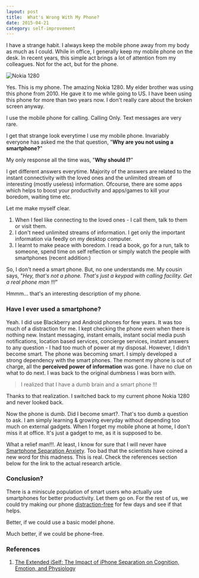 ```yaml
---
layout: post
title:  What's Wrong With My Phone?
date: 2015-04-21
category: self-improvement
---
```


I have a strange habit. I always keep the mobile phone away from my body as much as I could. While in office, I generally keep my mobile phone on the desk. In recent years, this simple act brings a lot of attention from my colleagues. Not for the act, but for the phone.

![Nokia 1280]({{site.img-path}}/nokia-1280.jpg)  

Yes. This is my phone. The amazing Nokia 1280. My elder brother was using this phone from 2010. He gave it to me while going to US. I have been using this phone for more than two years now. I don't really care about the broken screen anyway.

I use the mobile phone for calling. Calling Only. Text messages are very rare.

I get that strange look everytime I use my mobile phone. Invariably everyone has asked me the that question, "**Why are you not using a smartphone?**"

My only response all the time was, "**Why should I?**"

I get different answers everytime. Majority of the answers are related to the instant connectivity with the loved ones and the unlimited stream of interesting (mostly useless) information. Ofcourse, there are some apps which helps to boost your productivity and apps/games to kill your boredom, waiting time etc.

Let me make myself clear.

1. When I feel like connecting to the loved ones - I call them, talk to them or visit them.
2. I don't need unlimited streams of information. I get only the important information via feedly on my desktop computer.
3. I learnt to make peace with boredom. I read a book, go for a run, talk to someone, spend time on self reflection or simply watch the people with smartphones (recent addition:)

So, I don't need a smart phone. But, no one understands me. My cousin says, "_Hey, that's not a phone. That's just a keypad with calling facility. Get a real phone man !!!_"

Hmmm... that's an interesting description of my phone.

### Have I ever used a smartphone?

Yeah. I did use Blackberry and Android phones for few years. It was too much of a distraction for me. I kept checking the phone even when there is nothing new. Instant messaging, instant emails, instant social media push notifications, location based services, concierge services, instant answers to any question - I had too much of power at my disposal. However, I didn't become smart. The phone was becoming smart. I simply developed a strong dependency with the smart phones. The moment my phone is out of charge, all the **perceived power of information** was gone. I have no clue on what to do next. I was back to the original dumbness I was born with. 

> I realized that I have a dumb brain and a smart phone !!!

Thanks to that realization. I switched back to my current phone Nokia 1280 and never looked back. 

Now the phone is dumb. Did I become smart?. That's too dumb a question to ask. I am simply learning & growing everyday without depending too much on external gadgets. When I forget my mobile phone at home, I don't miss it at office. It's just a gadget to me, as it is supposed to be. 

What a relief man!!!. At least, I know for sure that I will never have [Smartphone Separation Anxiety](http://www.geekwire.com/2015/smartphone-separation-anxiety-affecting-health/). Too bad that the scientists have coined a new word for this madness. This is real. Check the references section below for the link to the actual research article.

### Conclusion?

There is a miniscule population of smart users who actually use smartphones for better productivity. Let them go on. For the rest of us, we could try making our phone [distraction-free](https://medium.com/life-hacks/my-year-with-a-distraction-free-iphone-and-how-to-start-your-own-experiment-6ff74a0e7a50) for few days and see if that helps.  

Better, if we could use a basic model phone.  

Much better, if we could be phone-free.  

### References
1. [The Extended iSelf: The Impact of iPhone Separation on Cognition, Emotion, and Physiology](http://onlinelibrary.wiley.com/doi/10.1111/jcc4.12109/full)  

